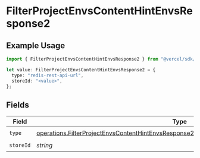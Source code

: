 # FilterProjectEnvsContentHintEnvsResponse2

## Example Usage

```typescript
import { FilterProjectEnvsContentHintEnvsResponse2 } from "@vercel/sdk/models/operations";

let value: FilterProjectEnvsContentHintEnvsResponse2 = {
  type: "redis-rest-api-url",
  storeId: "<value>",
};
```

## Fields

| Field                                                                                                                                                                                                    | Type                                                                                                                                                                                                     | Required                                                                                                                                                                                                 | Description                                                                                                                                                                                              |
| -------------------------------------------------------------------------------------------------------------------------------------------------------------------------------------------------------- | -------------------------------------------------------------------------------------------------------------------------------------------------------------------------------------------------------- | -------------------------------------------------------------------------------------------------------------------------------------------------------------------------------------------------------- | -------------------------------------------------------------------------------------------------------------------------------------------------------------------------------------------------------- |
| `type`                                                                                                                                                                                                   | [operations.FilterProjectEnvsContentHintEnvsResponse200ApplicationJSONResponseBody3EnvsType](../../models/operations/filterprojectenvscontenthintenvsresponse200applicationjsonresponsebody3envstype.md) | :heavy_check_mark:                                                                                                                                                                                       | N/A                                                                                                                                                                                                      |
| `storeId`                                                                                                                                                                                                | *string*                                                                                                                                                                                                 | :heavy_check_mark:                                                                                                                                                                                       | N/A                                                                                                                                                                                                      |